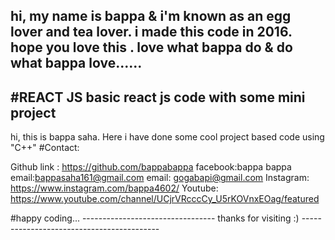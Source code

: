 

hi, my name is bappa & i'm known as an egg lover and tea lover.
i made this code in 2016. 
hope you love this .
love what bappa do & do what bappa love......
--------------------------    
#REACT JS
basic react js  code with some mini project
---------------------------------------------------
hi, this is bappa saha. Here i have done some cool project based code  using "C++"
#Contact:

Github link :  https://github.com/bappabappa
facebook:bappa bappa
email:bappasaha161@gmail.com
email: gogabapi@gmail.com
Instagram: https://www.instagram.com/bappa4602/
Youtube: https://www.youtube.com/channel/UCjrVRcccCy_U5rKOVnxEOag/featured


#happy coding...
--------------------------------- thanks for visiting :)  ------------------------------------------

